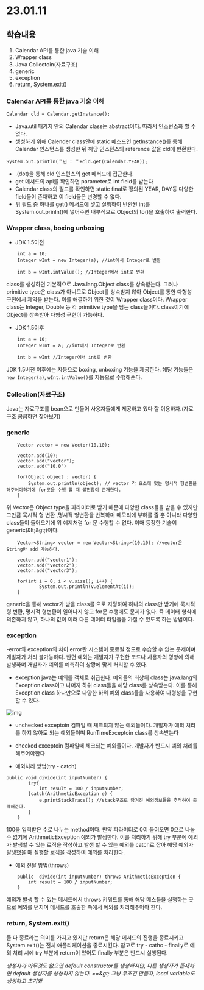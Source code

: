 # 23.01.11

## 학습내용
1. Calendar API를 통한 java 기술 이해
2. Wrapper class
3. Java Collectoin(자료구조)
4. generic
5. exception
6. return, System.exit()


### Calendar API를 통한 java 기술 이해

```Calendar cld = Calendar.getInstance();```
- Java.util 패키지 안의 Calendar class는 abstract이다. 따라서 인스턴스화 할 수 없다.
- 생성하기 위해 Calender class안에 static 메스드인 getInstance()를 통해 Calendar 인스턴스를 생성한 뒤 해당 인스턴스의 reference 값을 cld에 반환한다.

``` System.out.println(＂년 : ＂+cld.get(Calendar.YEAR)); ```
- .(dot)을 통해 cld 인스턴스의 get 메서드에 접근한다.
- get 메서드의 api를 확인하면 parameter로 int field를 받는다
- Calendar class의 필드를 확인하면 static final로 정의된 YEAR, DAY등 다양한 field들이 존재하고 이 field들은 변경할 수 없다.
- 위 필드 중 하나를 get() 메서드에 넣고 실행하여 반환된 int를 System.out.prinln()에 넣어주면 내부적으로 Object의 to()을 호출하여 출력한다.




### Wrapper class, boxing unboxing

- JDK 1.5이전
```
	int a = 10;
    Integer wInt = new Integer(a); //int에서 Integer로 변환
	
	int b = wInt.intValue(); //Integer에서 int로 변환
```

class를 생성하면 기본적으로 Java.lang.Object class를 상속받는다.
그러나 primitive type은 class가 아니므로 Object를 상속받지 않아 Object를 통한 다형성 구현에서 제약을 받는다. 이를 해결하기 위한 것이 Wrapper class이다.
Wrapper class는 Integer, Double 등 각 primitive type을 담는 class들이다. class이기에 Object를 상속받아 다형성 구현이 가능하다.


- JDK 1.5이후
```
	int a = 10;
    Integer wInt = a; //int에서 Integer로 변환
	
	int b = wInt //Integer에서 int로 변환
```
JDK 1.5버전 이후에는 자동으로 boxing, unboxing 기능을 제공한다.
해당 기능들은 ```new Integer(a)```, ```wInt.intValue()```를 자동으로 수행해준다.


### Collection(자료구조)
Java는 자료구조를 bean으로 만들어 사용자들에게 제공하고 있다 잘 이용하자.(자료구조 궁금하면 찾아보기)


### generic
```
	Vector vector = new Vector(10,10);
	
	vector.add(10);
	vector.add("vector");
	vector.add("10.0")
	
	for(Object object : vector) {
		System.out.println(object); // vector 각 요소에 맞는 명시적 형변환을 해주어야하기에 for문을 수행 할 때 불편함이 존재한다.
	}
```
위 Vector은 Object type을 파라미터로 받기 때문에 다양한 class들을 받을 수 있지만 그만큼 묵시적 형 변환 ,명시적 형변환을 반복하며 메모리에 부하를 줄 뿐 아니라
다양한 class들이 들어오기에 위 예제처럼 for 문 수행할 수 없다.
이때 등장한 기술이 generic(&amp;lt;&amp;gt;)이다.

```
	Vector<String> vector = new Vector<String>(10,10); //vector은 String만 add 가능하다.

	vector.add("vector1");
	vector.add("vector2");
	vector.add("vector3");

	for(int i = 0; i < v.size(); i++) {
			System.out.println(v.elementAt(i));
	}
```
generic을 통해 vector가 받을 class를 으로 지정하여 하나의 class만 받기에 묵시적 형 변환, 명시적 형변환이 일어나지 않고 for문 수행에도 문제가 없다.
즉 데이터 형식에 의존하지 않고, 하나의 값이 여러 다른 데이터 타입들을 가질 수 있도록 하는 방법이다.


### exception
-error와 exception의 차이
error란 시스템이 종료될 정도로 수습할 수 없는 문제이며 개발자가 처리 불가능하다. 반면 예외는 개발자가 구현한 코드나 사용자의 영향에 의해 발생하며 개발자가 예외를 예측하여 상황에 맞게 처리할 수 있다.

- exception
java는 예외를 객체로 취급한다. 예외들의 최상위 class는 java.lang의 Exception class이고 나머지 하위 class들을 해당 class를 상속받는다.
이를 통해 Exception class 하나만으로 다양한 하위 예외 class들을 사용하여 다형성을 구현할 수 있다.

![img](https://user-images.githubusercontent.com/115130757/211777078-747cf390-b1c7-4d49-ad68-54a7719ae3c3.PNG)
- unchecked exceptoin
컴파일 때 체크되지 않는 예외들이다. 개발자가 예외 처리를 하지 않아도 되는 예외들이며 RunTimeExceptoin class를 상속받는다 

- checked exceptoin
컴파일때 체크되는 예외들이다. 개발자가 반드시 예외 처리를 해주어야한다

- 예외처리 방법(try - catch)

```
public void divide(int inputNumber) {
		try{
			int result = 100 / inputNumber; 
		}catch(ArithmeticException e) {
			e.printStackTrace(); //stack구조로 담겨진 예외정보들을 추적하여 출력해준다.
		}
	}
```
100을 입력받은 수로 나누는 method이다. 만약 파라미터로 0이 들어오면 0으로 나눌 수 없기에 ArithmeticException 예외가 발생한다. 이를 처리하기 위해
try 부분에 예외가 발생할 수 있는 로직을 작성하고 발생 할 수 있는 예외를 catch로 잡아 해당 예외가 발생했을 때 실행할 로직을 작성하여 예외를 처리한다.



- 예외 전달 방법(throws)
```
	public  divide(int inputNumber) throws ArithmeticException {
		int result = 100 / inputNumber;
	}

```
예외가 발생 할 수 있는 메서드에서 throws 키워드를 통해 해당 메스들을 실행하는 곳으로 예외를 던지며 메서드를 호출한 쪽에서 예외를 처리해주어야 한다.


### return, System.exit()
둘 다 종료라는 의미를 가지고 있지만 return은 해당 메서드의 진행을 종료시키고 System.exit()는 전체 애플리케이션을 종료시킨다.
참고로 try - cathc - finally로 예외 처리 시에 try 부분에 return이 있어도 finally 부분은 반드시 실행된다.


*생성자가 아무것도 없으면 default constructor를 생성하지만, 다른 생성자가 존재하면 default 생성자를 생성하지 않는다. ==&amp;gt; 그냥 무조건 만들자, local variable도 생성하고 초기화*
